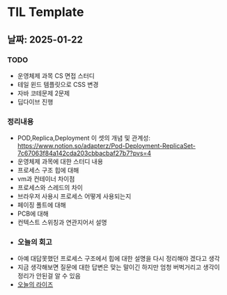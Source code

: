 # TIL Template

## 날짜: 2025-01-22

### TODO
- 운영체제 과목 CS 면접 스터디
- 테일 윈드 템플릿으로 CSS 변경
- 자바 코테문제 2문제
- 딥다이브 진행
### 정리내용
- POD,Replica,Deployment 이 셋의 개념 및 관계성: https://www.notion.so/adapterz/Pod-Deployment-ReplicaSet-7c67063f84a142cda203cbbacbaf27b7?pvs=4
- 운영체제 과목에 대한 스터디 내용
- 프로세스 구조 힙에 대해
- vm과 컨테이너 차이점
- 프로세스와 스레드의 차이
- 브라우저 사용시 프로세스 어떻게 사용되는지
- 페이징 폴트에 대해 
- PCB에 대해
- 컨텍스트 스위칭과 연관지어서 설명
- ### 오늘의 회고
- 아예 대답못했던 프로세스 구조에서 힙에 대한 설명을 다시 정리해야 겠다고 생각
- 지금 생각해보면 질문에 대한 답변은 맞는 말이긴 하지만 엄청 버벅거리고 생각이 정리가 안된걸 알 수 있음 
- [오늘의 라이즈](/Img/2025-01-22.png)